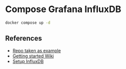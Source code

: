 # Compose Grafana InfluxDB

```sh
docker compose up -d
```

## References
- [Repo taken as example](https://github.com/jkehres/docker-compose-influxdb-grafana)
- [Getting started Wiki](https://community.iotawatt.com/t/getting-started-with-influxdb-and-grafana-using-docker-compose/4981)
- [Setup InfluxDB](https://jet.dev/blog/secure-influxdb-setup-with-docker/)
